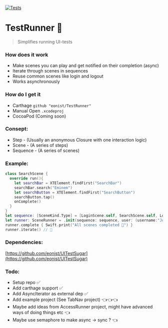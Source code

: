 [![Tests](https://github.com/eonist/TestRunner/actions/workflows/Tests.yml/badge.svg)](https://github.com/eonist/TestRunner/actions/workflows/Tests.yml)

# TestRunner 🏃

> Simplifies running UI-tests

### How does it work
- Make scenes you can play and get notified on their completion (async)
- Iterate through scenes in sequences
- Reuse common scenes like login and logout
- Works asynchronously

### How do I get it
- Carthage `github "eonist/TestRunner"`
- Manual Open `.xcodeproj`
- CocoaPod (Coming soon)

### Consept:
- Step - (Usually an anonymous Closure with one interaction logic)
- Scene - (A series of steps)
- Sequence - (A series of scenes)

### Example:
```swift
class SearchScene {
  override run(){
    let searchBar = XTElement.findFirst("SearchBar")
    searchBar.search("Eminem")
    let searchButton = XTElement.findFirst("SearchButton")
    searchButton.tap()
    onComplete()
  }
}
let sequence: [SceneKind.Type] = [LoginScene.self, SearchScene.self, LogoutScene.self]
let runner: SceneRunner = .init(sequence: sequence, user: (username:"John", password:"Little") , onComplete: {})
runner.complete { Swift.print("All scenes completed 🏁") }
runner.iterate() // 🏃
```

### Dependencies:
[https://github.com/eonist/UITestSugar](https://github.com/eonist/UITestSugar)

### Todo:
- Setup repo ✅
- Add carthage support ✅
- Add AsyncIterator as external dep ✅
- Add example project (See TabNav project) 👈👈👈
- Maybe add ideas from AccessRunner project, might have advanced ways of doing things etc 👈
- Maybe use semaphore to make async -> sync ? 👈
